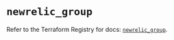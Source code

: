 # `newrelic_group`

Refer to the Terraform Registry for docs: [`newrelic_group`](https://registry.terraform.io/providers/newrelic/newrelic/3.35.0/docs/resources/group).
